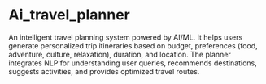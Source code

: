 # Ai_travel_planner
An intelligent travel planning system powered by AI/ML. It helps users generate personalized trip itineraries based on budget, preferences (food, adventure, culture, relaxation), duration, and location. The planner integrates NLP for understanding user queries, recommends destinations, suggests activities, and provides optimized travel routes.
